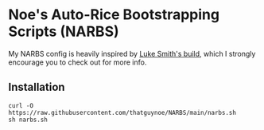 # Noe's Auto-Rice Bootstrapping Scripts (NARBS)

My NARBS config is heavily inspired by [Luke Smith's build](https://github.com/LukeSmithxyz/LARBS), which I strongly encourage you to check out for more info.

## Installation

```
curl -O https://raw.githubusercontent.com/thatguynoe/NARBS/main/narbs.sh
sh narbs.sh
```